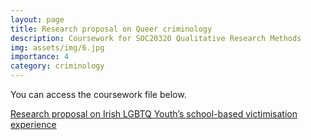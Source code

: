 ```yaml
---
layout: page
title: Research proposal on Queer criminology
description: Coursework for SOC20320 Qualitative Research Methods
img: assets/img/6.jpg
importance: 4
category: criminology
---
```



You can access the coursework file below.

[Research proposal on Irish LGBTQ Youth’s school-based victimisation experience](https://Zhengtinghetim.github.io/assets/pdf/AU_Coursework.pdf)
